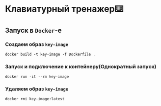 # Клавиатурный тренажер⌨️

## Запуск в `Docker`-е

### Создаем образ `key-image`
```Docker
docker build -t key-image -f Dockerfile .
```

### Запуск и подключение к контейнеру(Однократный запуск) 
```Docker
docker run -it --rm key-image
```

### Удаляем образ `key-image`
```Docker
docker rmi key-image:latest
```